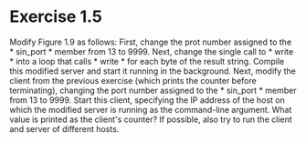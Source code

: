# Exercise 1.5 
Modify Figure 1.9 as follows: First, change the prot number assigned to the * sin_port * member from 13 to 9999. Next, change the single call to * write * into a loop that calls * write * for each byte of the result string. Compile this modified server and start it running in the background. Next, modify the client from the previous exercise (which prints the counter before terminating), changing the port number assigned to the * sin_port * member from 13 to 9999. Start this client, specifying the IP address of the host on which the modified server is running as the command-line argument. What value is printed as the client's counter? If possible, also try to run the client and server of different hosts.
